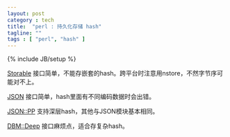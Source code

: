 ```yaml
---
layout: post
category : tech
title:  "perl : 持久化存储 hash"
tagline: ""
tags : [ "perl", "hash" ] 
---
```

{% include JB/setup %}

[Storable](https://metacpan.org/pod/Storable) 接口简单，不能存嵌套的hash。跨平台时注意用nstore，不然字节序可能对不上。

[JSON](https://metacpan.org/pod/JSON)  接口简单，hash里面有不同编码数据时会出错。

[JSON::PP](https://metacpan.org/pod/JSON::PP)  支持深层hash，其他与JSON模块基本相同。

[DBM::Deep](https://metacpan.org/pod/distribution/DBM-Deep/lib/DBM/Deep.pod) 接口麻烦点，适合存复杂hash。
